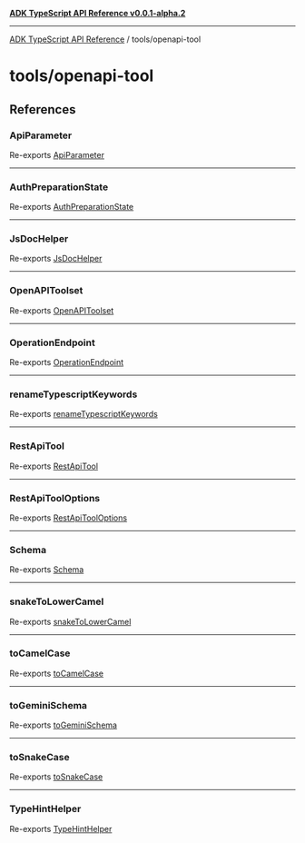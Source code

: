 [**ADK TypeScript API Reference v0.0.1-alpha.2**](../../README.md)

***

[ADK TypeScript API Reference](../../modules.md) / tools/openapi-tool

# tools/openapi-tool

## References

### ApiParameter

Re-exports [ApiParameter](common/common/classes/ApiParameter.md)

***

### AuthPreparationState

Re-exports [AuthPreparationState](openapi_spec_parser/RestApiTool/type-aliases/AuthPreparationState.md)

***

### JsDocHelper

Re-exports [JsDocHelper](common/common/classes/JsDocHelper.md)

***

### OpenAPIToolset

Re-exports [OpenAPIToolset](openapi_spec_parser/OpenAPIToolset/classes/OpenAPIToolset.md)

***

### OperationEndpoint

Re-exports [OperationEndpoint](common/common/interfaces/OperationEndpoint.md)

***

### renameTypescriptKeywords

Re-exports [renameTypescriptKeywords](common/common/functions/renameTypescriptKeywords.md)

***

### RestApiTool

Re-exports [RestApiTool](openapi_spec_parser/RestApiTool/classes/RestApiTool.md)

***

### RestApiToolOptions

Re-exports [RestApiToolOptions](openapi_spec_parser/RestApiTool/interfaces/RestApiToolOptions.md)

***

### Schema

Re-exports [Schema](common/common/interfaces/Schema.md)

***

### snakeToLowerCamel

Re-exports [snakeToLowerCamel](openapi_spec_parser/RestApiTool/functions/snakeToLowerCamel.md)

***

### toCamelCase

Re-exports [toCamelCase](common/common/functions/toCamelCase.md)

***

### toGeminiSchema

Re-exports [toGeminiSchema](openapi_spec_parser/RestApiTool/functions/toGeminiSchema.md)

***

### toSnakeCase

Re-exports [toSnakeCase](common/common/functions/toSnakeCase.md)

***

### TypeHintHelper

Re-exports [TypeHintHelper](common/common/classes/TypeHintHelper.md)
